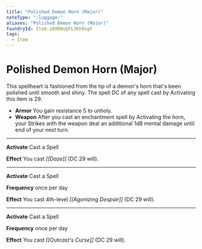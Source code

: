 ```yaml
---
title: "Polished Demon Horn (Major)"
noteType: ":luggage:"
aliases: "Polished Demon Horn (Major)"
foundryId: Item.z88BNuQFL3Kh8sgF
tags:
  - Item
---
```


# Polished Demon Horn (Major)

This spellheart is fashioned from the tip of a demon's horn that's been polished until smooth and shiny. The spell DC of any spell cast by Activating this item is 29.

*   **Armor** You gain resistance 5 to unholy.
*   **Weapon** After you cast an enchantment spell by Activating the _horn_, your Strikes with the weapon deal an additional 1d8 mental damage until end of your next turn.

* * *

**Activate** Cast a Spell

**Effect** You cast _[[Daze]]_ (DC 29 will).

* * *

**Activate** Cast a Spell

**Frequency** once per day

**Effect** You cast 4th-level _[[Agonizing Despair]]_ (DC 29 will).

* * *

**Activate** Cast a Spell

**Frequency** once per day

**Effect** You cast _[[Outcast's Curse]]_ (DC 29 will).
